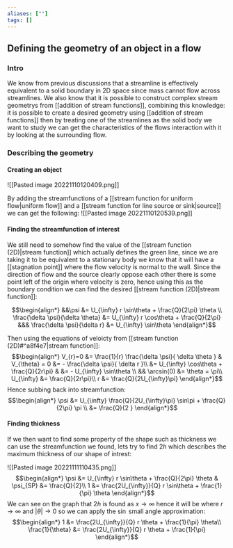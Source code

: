 ```yaml
---
aliases: [""]
tags: []
---
```


## Defining the geometry of an object in a flow
### Intro
We know from previous discussions that a streamline is effectively equivalent to a solid boundary in 2D space since mass cannot flow across streamlines. We also know that it is possible to construct complex stream geometrys from [[addition of stream functions]], combining this knowledge: it is possible to create a desired geometry using [[addition of stream functions]] then by treating one of the streamlines as the solid body we want to study we can get the characteristics of the flows interaction with it by looking at the surrounding flow.

### Describing the geometry
#### Creating an object

![[Pasted image 20221110120409.png]]

By adding the streamfunctions of a [[stream function for uniform flow|uniform flow]] and a [[stream function for line source or sink|source]] we can get the following:
![[Pasted image 20221110120539.png]]

#### Finding the streamfunction of interest
We still need to somehow find the value of the [[stream function (2D)|stream function]] which actually defines the green line, since we are taking it to be equivalent to a stationary body we know that it will have a [[stagnation point]] where the flow velocity is normal to the wall. Since the direction of flow and the source clearly oppose each other there is some point left of the origin where velocity is zero, hence using this as the boundary condition we can find the desired [[stream function (2D)|stream function]]:

$$\begin{align*}
&&\psi &= U_{\infty} r \sin\theta + \frac{Q}{2\pi} \theta \\
\frac{\delta \psi}{\delta \theta} &= U_{\infty} r \cos\theta + \frac{Q}{2\pi} &&& \frac{\delta \psi}{\delta r} &= U_{\infty}   \sin\theta 
\end{align*}$$

Then using the equations of veloicty from [[stream function (2D)#^a8f4e7|stream function]]:
$$\begin{align*}
 V_{r}=0 &= \frac{1}{r} \frac{\delta \psi}{ \delta \theta } &  V_{\theta} = 0 &= - \frac{\delta \psi}{ \delta r }\\
&=  U_{\infty}   \cos\theta + \frac{Q}{2r\pi} & &= - U_{\infty}   \sin\theta \\
&& \arcsin(0) &= \theta = \pi\\
U_{\infty} &= \frac{Q}{2r\pi}\\
r &= \frac{Q}{2U_{\infty}\pi}
\end{align*}$$
Hence subbing back into streamfunction:
$$\begin{align*}
\psi &= U_{\infty}  \frac{Q}{2U_{\infty}\pi} \sin\pi + \frac{Q}{2\pi} \pi \\
&=   \frac{Q}{2 } 
\end{align*}$$

#### Finding thickness

If we then want to find some property of the shape such as thickness we can use the streamfunction we found, lets try to find $2h$ which describes the maximum thickness of our shape of intrest:

![[Pasted image 20221111110435.png]]
$$\begin{align*}
 \psi &= U_{\infty} r \sin\theta + \frac{Q}{2\pi} \theta  & \psi_{SP} &= \frac{Q}{2}\\
1 &= \frac{2U_{\infty}}{Q}  r \sin\theta + \frac{1}{\pi} \theta
\end{align*}$$
We can see on the graph that $2h$ is found as $x\to \infty$ hence it will be where $r \to \infty$ and $|\theta| \to 0$ so we can apply the $\sin$ small angle approximation:
$$\begin{align*}
1 &= \frac{2U_{\infty}}{Q}  r \theta + \frac{1}{\pi} \theta\\
\frac{1}{\theta} &= \frac{2U_{\infty}}{Q}  r \theta + \frac{1}{\pi} 
\end{align*}$$